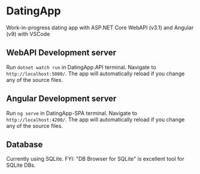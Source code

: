 # DatingApp

Work-in-progress dating app with ASP.NET Core WebAPI (v3.1) and Angular (v9) with VSCode

## WebAPI Development server

Run `dotnet watch run` in DatingApp.API terminal. Navigate to `http://localhost:5000/`. The app will automatically reload if you change any of the source files. 

## Angular Development server

Run `ng serve` in DatingApp-SPA terminal. Navigate to `http://localhost:4200/`. The app will automatically reload if you change any of the source files.

## Database

Currently using SQLite. FYI: "DB Browser for SQLite" is excellent tool for SQLite DBs. 
